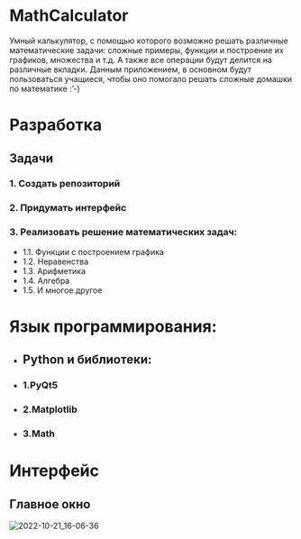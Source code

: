 # MathCalculator
Умный калькулятор, с помощью которого возможно решать различные математические задачи: сложные примеры, функции и построение их графиков, множества и т.д. А также все операции будут делится на различные вкладки. Данным приложением, в основном будут пользоваться учащиеся, чтобы оно помогало решать сложные домашки по математике :’-)

# Разработка
## Задачи
### 1. Создать репозиторий
### 2. Придумать интерфейс
### 3. Реализовать решение математических задач:
- 1.1. Функции с построением графика
- 1.2. Неравенства
- 1.3. Арифметика
- 1.4. Алгебра
- 1.5. И многое другое

# Язык программирования:
 - ## Python и библиотеки:
  - ### 1.PyQt5
  - ### 2.Matplotlib
  - ### 3.Math

# Интерфейс
## Главное окно
![2022-10-21_16-06-36](https://user-images.githubusercontent.com/94148371/197203114-95c058d9-752d-4bf3-b6a2-6bc11013af70.png)
